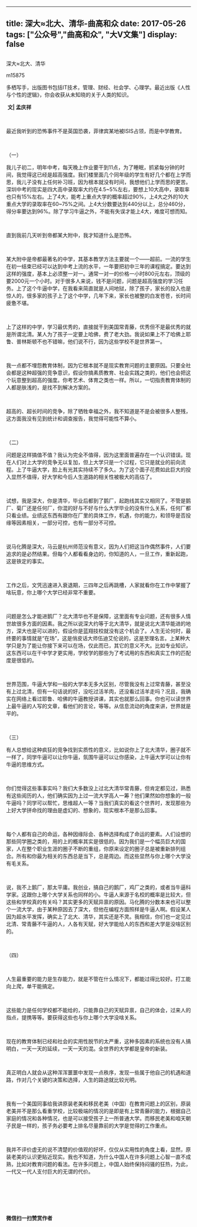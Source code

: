 
---
title:   深大≈北大、清华-曲高和众
date: 2017-05-26
tags: ["公众号","曲高和众", "大V文集"]
display: false
---


## 



深大≈北大、清华




m15875




多栖写手，出版图书包括IT技术，管理、财经、社会学、心理学。最近出版《人性与个性的逻辑》，你会收获从未知晓的关于人类的知识。


&nbsp;**文| 孟庆祥**

&nbsp;

最近我听到的恐怖事件不是英国恐袭，菲律宾某地被ISIS占领，而是中学教育。

&nbsp;

（一）

我儿子初二，明年中考，每天晚上作业要干到11点，为了睡眠，抓紧每分钟的时间，我觉得这已经是超高强度。我们楼里面几个同年级的学生有好几个都在上学而思，我儿子没有上任何补习班，因为根本就没有时间，我想他们上学而思的更苦。深圳中考的现实是四大高中录取率大约在4.5~5%左右，要想上10大高中，录取率也只有15%左右。上了4大，能考上重点大学的概率超过90%，上4大之外的10大重点大学的录取率在60~75%之间。上4大分数要达到440分以上，总分460分，得分率要达到96%。除了学习牛逼之外，不能有失误才能上4大，难度可想而知。

&nbsp;

直到我前几天听到帝都某大附中，我才知道什么是恐怖。

&nbsp;

某大附中是帝都最著名的中学，其基本教学方法主要就一个——超前。一流的学生在初一结束已经可以达到中考上流的水平，一年要把初中三年的课程搞定。要达到这样的强度，基本上必须整一对一。通常一对一的价格一小时800元左右，顶级的要2000元一个小时。对于很多人来说，钱不是问题，问题是超高强度的学习任务。上了这个牛逼中学，在我看来简直就是人间地狱，除了孩子，家长的投入也是惊人的，很多家的孩子上了这个中学，几年下来，家长也被整的白发苍苍，长时间疲惫不堪。

&nbsp;

上了这样的中学，学习最优秀的，直接就干到美国常青藤，优秀但不是最优秀的就是所谓北清。某人为了孩子一定要上哈佛，费了老大劲。我说如果上不了哈佛上耶鲁、普林斯顿不也不错嘛，他们说不行，因为这些学校不是世界第一。

&nbsp;

我一点都不埋怨教育体制，因为它根本就不是现实教育问题的主要原因。只要全社会都是这种超强的竞争意识，假设你搞素质教育、社会实践之类的，他们也会把这个玩意整到超高的强度。你考艺术、体育之类也一样。所以，一切指责教育体制的人都是肤浅的，是找不到解决方案的。

&nbsp;

超高的、超长时间的竞争，除了牺牲幸福之外，我不知道是不是会被很多人整残，这方面我没有见到统计和调查报告，我觉得可能性不算小。

&nbsp;

（二）

问题是这样搞值不值？我认为完全不值得，因为这里面普遍存在一个认识错误。现在人们对上大学的竞争无以复加，但上大学只是一个过程，它只是就业的前向流程。上了牛逼大学，脸上有光其实持续不了多久。为了这个面子花费如此巨大的投入显然不值得，好大学和今后人生道路的相关性被极大的高估了。

&nbsp;

试想，我是深大，你是清华，毕业后都到了鹅厂，起跑线其实又相同了。不管是鹅厂、菊厂还是任何厂，你混的好与不好与什么大学毕业的没有什么关系，任何厂都只看业绩。业绩这东西有跟你在厂里的具体工作，机遇，你的能力，和领导是否投缘等因素相关，一部分可控，也有一部分不可控。

&nbsp;

说马化腾是深大，马云是杭州师范没有意义，因为人们把这当作偶然事件，人们要追求的是必然结果。但每个人都看看身边的，你知道的人，一旦工作，重新起跑，这是铁定的事实。

&nbsp;

工作之后，文凭迅速进入衰退期，三四年之后再跳槽，人家就看你在工作中掌握了啥玩意，你上哪个大学已经非常不重要。

&nbsp;

问题是怎么才能进鹅厂？北大清华也不是保障，这里面有专业问题，还有很多人情世故很多方面的因素。我之所以说深大约等于北大清华，就是说北大清华能进的地方，深大也是可以进的，假设你是蓝翔技校就没有这个机会了。人生无论何时，最终要的事情就是“在场”，这是俏皮话大师伍迪艾伦说的，这是至理名言。上某种大学只是为了能让你接下来可以在场，仅此而已，其它的意义不大。比如专业知识，这东西可以在干中学才更实用，学校学的那些为了考试用的东西和真实工作的匹配度是很低的。

&nbsp;

世界范围，牛逼大学和一般的大学本无多大区别，尽管我没有上过常青藤，甚至没有上过北清，但有一句话说的好，没吃过活羊肉，还没看过活羊走吗？况且，我确实在网络上看过耶鲁、哈佛的牛逼教授讲课，其实也就那么回事。你也可以读世界上最牛逼的人写的文章，看他们的言论，等等。从信息流动的角度来讲，世界就是平的。

&nbsp;

（三）

有人总想给这种疯狂的竞争找到实质性的意义，比如说你上了北大清华，圈子就不一样了，同学牛逼可以让你牛逼，氛围牛逼可以让你感染，上牛逼大学可以让你有牛逼的思维方式。

&nbsp;

你们觉得这些事事实吗？我们大多数没上过北大清华常青藤，但肯定都见过，熟悉有这些阅历的人，他们确实因为上过一流大学高人一筹？他们果然如你想象的一般牛逼吗？同学可以帮忙，思维超人一等？当我们真实的看这个世界时，发现那些为上好大学拼命找的理由是虚幻的、想象的，现实根本不是那么回事。

&nbsp;

每个人都有自己的命运，各种因缘际会、各种选择构成了命运的要素。人们设想的那些同学圈之类的，用的上的概率其实是很低的。因为我们是一个幅员巨大的国家，人在整个职业生涯的圈子不断的重组，你原来设定的圈子总是被重新排列组合。所有和你最为相关的东西总是当下，总是周边。而这些显然与你上哪个大学没有毛关系。

&nbsp;

说，我不上鹅厂，那太平庸。我创业，搞自己的鹅厂，鸡厂之类的，或者当牛逼科学家。这跟你上哪个大学关系也同样的小。牛逼人来源于名校的概率是比较大，但这些和学校真的有关吗？其实更多的天赋异禀的原因。马化腾的分数本来也可以整个一流大学，由于某种原因去了深大，但他在编程方面照样是牛逼人啊。假设某人因为超水平发挥，确实上了北大、清华，其实还是不灵。我相信，你们也一定见过北清、常青藤不牛逼的人，人各有天赋，好大学能给人的东西和差大学是没啥区别的。

&nbsp;

（四）

&nbsp;

人生最重要的能力是生存能力，就是不管在什么情况下，都能过得比较好。打工能向上爬，单干能搞定。

&nbsp;

这些能力是任何学校都不能给的，只能靠自己的天赋异禀，自己的体会，过来人的指点，提携等等。要获得这些也与你上哪个大学没啥关系。

&nbsp;

现在的教育体制已经和社会的实用性脱节的太严重，这种多因素的系统也没有人搞明白，一天一天的延续，一天一天的混。全世界的大学都是皇帝的新装。

&nbsp;

真正明白人就会从这种浑浑噩噩中发现一点秩序，发现一些属于他自己的机遇和道路，作对几个关键的决策和选择，人生的路途就比较光明。

&nbsp;

我有一个美国同事给我讲原装老美和移民老美（中国）在教育问题上的区别，原装老美并不是那么看重学校，比较极端的情况的是即是有上常青藤的能力，根据自己家庭的情况和各种情况，也是可以接受孩子上一所普通大学。而移民老美和咱天朝子民是一样的，孩子务必要考上排名尽量靠前的大学是觉得的工作重点。

&nbsp;

我并不评价虚无的说不清楚的价值观的好坏，仅仅从实用性的角度上看，显然，原装老美的认识更贴近现实。我也不知道，为什么中国人在许多问题上心智一直不成熟，比如对教育问题的看法。在许多问题上，中国人始终保持闷骚的狂热，为此，一代又一代人支付巨大的无谓的代价。

&nbsp;

&nbsp;

&nbsp;




**微信扫一扫赞赏作者**















